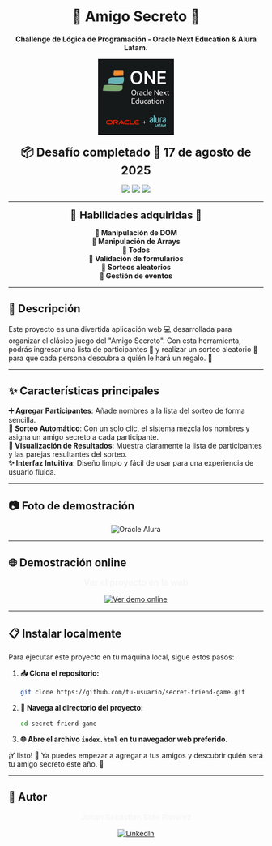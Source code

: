 <h1 align="center"> 🎲 Amigo Secreto 🎲</h1>

<p align="center"><strong>Challenge de Lógica de Programación - Oracle Next Education & Alura Latam.</strong> </p>

<p align="center"> <img src="assets/oracle-alura.png" width="150" alt="Oracle Alura"/> </p>

<p align="center">
  <span style="font-size:23px;"><strong>📦 Desafío completado 📅 17 de agosto de 2025</strong></span>
</p>

<p align="center">
  <img src="https://img.shields.io/badge/-HTML5-E34F26?style=flat-square&logo=html5&logoColor=white" />
  <img src="https://img.shields.io/badge/-JavaScript-F7DF1E?style=flat-square&logo=javascript&logoColor=black" />
  <img src="https://img.shields.io/badge/-CSS3-1572B6?style=flat-square&logo=css3" />
</p>

---

<p align="center">
  <span style="font-size:20px;"> 📍 <strong>Habilidades adquiridas 📍 </strong></span>
</p>

<p align="center">
  <b>
    <span style="display:inline-block;width: 260px;">🔸 Manipulación de DOM</span>
    <span style="display:inline-block;width: 260px;">🔸 Manipulación de Arrays</span>
    <span style="display:inline-block;width: 260px;">🔸 Todos</span><br>
    <span style="display:inline-block;width: 260px;">🔹 Validación de formularios</span>
    <span style="display:inline-block;width: 260px;">🔹 Sorteos aleatorios</span>
    <span style="display:inline-block;width: 260px;">🔹 Gestión de eventos</span><br>
  </b>
</p>

---

## 📝 Descripción

Este proyecto es una divertida aplicación web 💻 desarrollada para organizar el clásico juego del "Amigo Secreto". Con esta herramienta, podrás ingresar una lista de participantes 📝 y realizar un sorteo aleatorio 🎲 para que cada persona descubra a quién le hará un regalo. 🎉

---

## ✨ Características principales

**➕ Agregar Participantes**: Añade nombres a la lista del sorteo de forma sencilla.
<br>
**🎲 Sorteo Automático**: Con un solo clic, el sistema mezcla los nombres y asigna un amigo secreto a cada participante.
<br>
**👀 Visualización de Resultados**: Muestra claramente la lista de participantes y las parejas resultantes del sorteo.
<br>
**✨ Interfaz Intuitiva**: Diseño limpio y fácil de usar para una experiencia de usuario fluida.

---

## 📷 Foto de demostración

<p align="center"> <img src="assets/preview.png" width="1080" alt="Oracle Alura"/> </p>

---

## 🌐 Demostración online

<p align="center">
  <span style="font-size:17px; font-weight:600; color:#f5f5f5;">
    Ver el proyecto en la web
  </span>
</p>

<p align="center">
  <a href="https://alanfebrerogutierrez.github.io/Challenge-Amigo-Secreto/" target="_blank">
    <img src="https://img.shields.io/badge/Ver%20demo%20online-ff67cf?style=for-the-badge&logo=firefox-browser&logoColor=white" alt="Ver demo online">
  </a>
</p>

---

## 📋 Instalar localmente

Para ejecutar este proyecto en tu máquina local, sigue estos pasos:

1.  **📥 Clona el repositorio:**
    ```bash
    git clone https://github.com/tu-usuario/secret-friend-game.git
    ```
2.  **📁 Navega al directorio del proyecto:**
    ```bash
    cd secret-friend-game
    ```
3.  **🌐 Abre el archivo `index.html` en tu navegador web preferido.**

¡Y listo! 🥳 Ya puedes empezar a agregar a tus amigos y descubrir quién será tu amigo secreto este año. 🎁

---

## 👤 Autor

<p align="center">
  <span style="font-size:15px; font-weight:500; color:#f5f5f5;">
   Johan Sebastian Soto Ramirez
  </span>
</p>

<p align="center">
  <a href="https://www.linkedin.com/in/johan-soto/" target="_blank">
    <img src="https://custom-icon-badges.demolab.com/badge/LinkedIn-0A66C2?logo=linkedin-white&logoColor=fff" alt="LinkedIn">
  </a>
</p>
